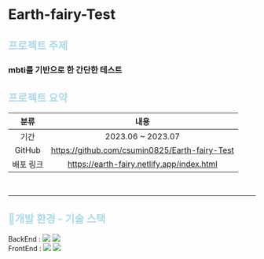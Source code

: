 # Earth-fairy-Test

## <span style="color:lightblue"> 프로젝트 주제

### mbti를 기반으로 한 간단한 테스트

## <span style="color:lightblue"> 프로젝트 요약

|    분류     |           내용            |  
|:---------:|:-----------------------:|
|    기간     | 2023.06 ~ 2023.07 |
|   GitHub   |         https://github.com/csumin0825/Earth-fairy-Test        |
|   배포 링크   |         https://earth-fairy.netlify.app/index.html        |

<br>

---

## <span style="color:lightblue"> 🔨개발 환경 - 기술 스택

<!-- 테스트 : <img src="https://img.shields.io/badge/junit5-FFFFFF?style=flate&logo=junit5&logoColor=junit5"> <br> -->

BackEnd : 
<img src="https://img.shields.io/badge/java-007396?style=for-the-badge&logo=java&logoColor=white">
<img src="https://img.shields.io/badge/springboot-6DB33F?style=for-the-badge&logo=springboot&logoColor=white">
<br>
FrontEnd : 
<img src="https://img.shields.io/badge/html5-E34F26?style=for-the-badge&logo=html5&logoColor=white">
<img src="https://img.shields.io/badge/css-1572B6?style=for-the-badge&logo=css3&logoColor=white">

<br>
